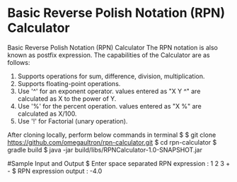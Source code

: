 # Basic Reverse Polish Notation (RPN) Calculator
Basic Reverse Polish Notation (RPN) Calculator
The RPN notation is also known as postfix expression. The capabilities of the Calculator are as follows:
1. Supports operations for sum, difference, division, multiplication.
2. Supports floating-point operations.
3. Use '^' for an exponent operator. values entered as "X Y ^" are calculated as X to the power of Y.
4. Use '%' for the percent operation. values entered as "X %" are calculated as X/100.
5. Use '!' for Factorial (unary operation).


After cloning locally, perform below commands in terminal
$
$ git clone https://github.com/omegaultron/rpn-calculator.git
$ cd rpn-calculator
$ gradle build 
$ java -jar build/libs/RPNCalculator-1.0-SNAPSHOT.jar

#Sample Input and Output
$ Enter space separated RPN expression : 1 2 3 + -
$ RPN expression output : -4.0
